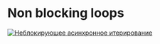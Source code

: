 # Non blocking loops

[![Неблокирующее асинхронное итерирование](https://img.youtube.com/vi/wYA2cIRYLoA/0.jpg)](https://www.youtube.com/watch?v=wYA2cIRYLoA)
